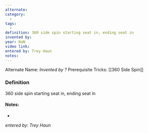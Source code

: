 ```yaml
---
alternate: 
category:
  - 
tags:
  - 
definition: 360 side spin starting seat in, ending seat in
invented by: 
year: NaN
video link: 
entered by: Trey Haun
notes: 
---
```

Alternate Name: 
*Invented by ?*
Prerequisite Tricks: [[360 Side Spin]]

### Definition
360 side spin starting seat in, ending seat in


#### Notes:
- 
*entered by: Trey Haun*

